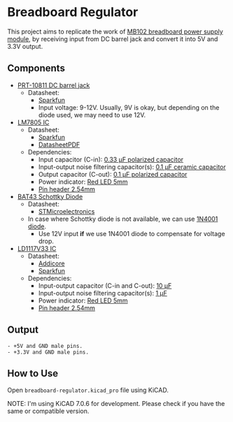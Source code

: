 # Breadboard Regulator

This project aims to replicate the work of [MB102 breadboard power supply module](https://microcontrollerslab.com/mb102-breadboard-power-supply-module-pinout-and-how-to-use-it/), by receiving input from DC barrel jack and convert it into 5V and 3.3V output.

## Components

- [PRT-10811 DC barrel jack](https://www.tokopedia.com/freelab/socket-dc-in-female-jack-dc-barrel-soket-5-5x2-1mm-pcb)
    - Datasheet:
        - [Sparkfun](https://cdn.sparkfun.com/datasheets/Prototyping/18742.pdf)
        - Input voltage: 9-12V. Usually, 9V is okay, but depending on the diode used, we may need to use 12V.
- [LM7805 IC](https://www.tokopedia.com/rajaavr/ic-regulator-7805-l7805cv-lm7805-voltage-regulator-5-volt)
    - Datasheet:
        - [Sparkfun](https://www.sparkfun.com/datasheets/Components/LM7805.pdf)
        - [DatasheetPDF](https://datasheetspdf.com/pdf-file/766812/ThinkiSemiconductor/LM7805/1)
    - Dependencies:
        - Input capacitor (C-in): [0.33 μF polarized capacitor](https://www.tokopedia.com/elantech/elco-0-33uf-50v-nichicon-fg-fine-gold-0-33-uf-kapasitor-elantech)
        - Input-output noise filtering capacitor(s): [0.1 μF ceramic capacitor](https://www.tokopedia.com/cncstorebandung/10pcs-capacitor-ceramic-kapasitor-keramik-100nf-104-0-1uf-50v-10pcs)
        - Output capacitor (C-out): [0.1 μF polarized capacitor](https://www.tokopedia.com/elantech/elco-0-1uf-50v-nichicon-fg-fine-gold-0-1-uf-kapasitor-elantech-fw)
        - Power indicator: [Red LED 5mm](https://www.tokopedia.com/starlectric/led-5mm-merah-5pcs-pack)
        - [Pin header 2.54mm](https://www.tokopedia.com/starlectric/header-pin-1x40-40pin-male)
- [BAT43 Schottky Diode](https://www.tokopedia.com/elantech/bat43-dioda-vishay-small-signal-schottky-diode-bat-43-elantech)
    - Datasheet:
        - [STMicroelectronics](https://www.st.com/resource/en/datasheet/bat42.pdf)
    - In case where Schottky diode is not available, we can use [1N4001 diode](www.tokopedia.com/starlectric/dioda-in4001-1n-4001-in-4001-diode-1n4001).
        - Use 12V input **if** we use 1N4001 diode to compensate for voltage drop.
- [LD1117V33 IC](https://www.tokopedia.com/ecadio/ic-regulator-33v-ld1117v33-ld33v)
    - Datasheet:
        - [Addicore](http://www.st.com/st-web-ui/static/active/en/resource/technical/document/datasheet/CD00000544.pdf)
        - [Sparkfun](https://www.sparkfun.com/datasheets/Components/LD1117V33.pdf)
    - Dependencies:
        - Input-output capacitor (C-in and C-out): [10 μF](https://www.tokopedia.com/elantech/elco-10uf-50v-nichicon-fw-gold-10-uf-kapasitor-capacitor-elantech)
        - Input-output noise filtering capacitor(s): [1 μF](https://www.tokopedia.com/elantech/1uf-105-mlcc-multilayer-ceramic-capacitor-1-uf-kapasitor-elantech)
        - Power indicator: [Red LED 5mm](https://www.tokopedia.com/starlectric/led-5mm-merah-5pcs-pack)
        - [Pin header 2.54mm](https://www.tokopedia.com/starlectric/header-pin-1x40-40pin-male)

## Output

    - +5V and GND male pins.
    - +3.3V and GND male pins.

## How to Use

Open `breadboard-regulator.kicad_pro` file using KiCAD.

NOTE: I'm using KiCAD 7.0.6 for development. Please check if you have the same or compatible version.
